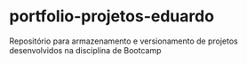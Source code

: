 # portfolio-projetos-eduardo
Repositório para armazenamento e versionamento de projetos desenvolvidos na disciplina de Bootcamp

